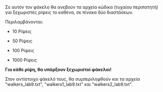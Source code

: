 Σε αυτόν τον φάκελο θα ανεβούν τα αρχεία κώδικα (τυχαίου περιπατητή) για ξεχωριστές ρίψεις το καθένα, σε πίνακα δύο διαστάσεων.

Περιλαμβάνονται:

* 10 Ρίψεις

* 50 Ρίψεις

* 100 Ρίψεις

* 1000 Ρίψεις


**Για κάθε ρίψη, θα υπάρξουν ξεχωριστοί φάκελοι!**

Στον αντίστοιχο φάκελό τους, θα συμπεριληφθούν και τα αρχεία "walkers_lab9.txt", "walkers1_lab9.txt" και "walkers2_lab9.txt".
